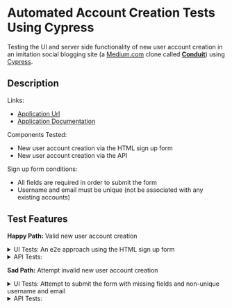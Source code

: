 # Automated Account Creation Tests Using Cypress

Testing the UI and server side functionality of new user account creation in an imitation social blogging site (a [Medium.com](https://medium.com/) clone called [**Conduit**](https://angular.realworld.io/)) using [Cypress](https://www.cypress.io/).

## Description

Links:

- [Application Url](https://angular.realworld.io/)
- [Application Documentation](https://github.com/gothinkster/angular-realworld-example-app)

Components Tested:

- New user account creation via the HTML sign up form
- New user account creation via the API

Sign up form conditions:

- All fields are required in order to submit the form
- Username and email must be unique (not be associated with any existing accounts)

## Test Features

**Happy Path:** Valid new user account creation

<details>

<summary>UI Tests: An e2e approach using the HTML sign up form</summary>  
</br>
<p>Pre-testing steps</p>
<ol><li>Generate new user data and write to fixture file</li>
<li>Navigate to the sign up page</li></ol>

<p>Test Steps</p>
<ol><li>Type the username</li>
<li>Type the email address</li>
<li>Type the password</li>
  <li>Click Sign up button</li>
</ol>

<p>Expected Results</p>
<ol><li>Successful registration</li>
<li>Redirected to home page as a logged in user</li>
</ol>

</details>

<details>
<summary>API Tests: </summary>

</br>
<p>Pre-testing steps</p>
<ol><li>First Step</li>
<li>Secont Step</li></ol>

<p>Test Steps</p>
<ol><li>First Step</li>
<li>Type the email address</li>
<li>Secont Step</li></ol>

<p>Expected Results</p>
<ol><li>First</li>
<li>Second</li>
</ol>

</details>

**Sad Path:** Attempt invalid new user account creation

<details>

<summary>UI Tests: Attempt to submit the form with missing fields and non-unique username and email</summary>  
</br>
<p>Pre-testing steps</p>
<ol><li>Generate new user data and write to fixture file</li>
<li>Bypass the UI- Send a POST request to the users endpoint to add a user to the database</li>
<li>Navigate to the sign up page</li></ol>

<p>Test Steps</p>
<ol><li>Type the username of existing account</li>
<li>Type the email address of existing account</li>
<li>Type the password</li>
  <li>Click Sign up button</li>
</ol>

<p>Expected Results</p>
<ol><li>Submit button is disabled until all fields are entered</li>
<li>Attempt to submit leads to error messages</li>
<ol type="a"><li>"email has already been taken"</li><li>"username has already been taken"</li></ol>
<li>Registration is unsuccessful</li>
</ol>

</details>

<details>
<summary>API Tests: </summary>

</br>
<p>Pre-testing steps</p>
<ol><li>First Step</li>
<li>Secont Step</li></ol>

<p>Test Steps</p>
<ol><li>First Step</li>
<li>Type the email address</li>
<li>Secont Step</li></ol>

<p>Expected Results</p>
<ol><li>First</li>
<li>Second</li>
</ol>

</details>
